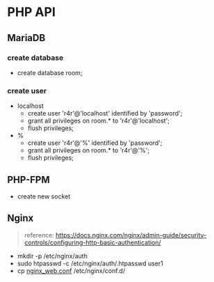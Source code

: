 # PHP API

## MariaDB

### create database

- create database room;

### create user

- localhost
  - create user 'r4r'@'localhost' identified by 'password';
  - grant all privileges on room.* to 'r4r'@'localhost';
  - flush privileges;
- %
  - create user 'r4r'@'%' identified by 'password';
  - grant all privileges on room.* to 'r4r'@'%';
  - flush privileges;

## PHP-FPM

- create new socket

## Nginx

> reference: <https://docs.nginx.com/nginx/admin-guide/security-controls/configuring-http-basic-authentication/>

- mkdir -p /etc/nginx/auth
- sudo htpasswd -c /etc/nginx/auth/.htpasswd user1
- cp [nginx_web.conf](./nginx_web.conf) /etc/nginx/conf.d/
